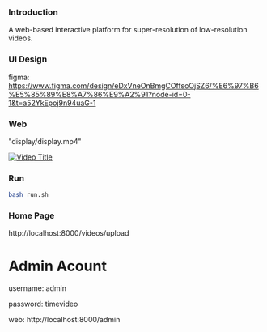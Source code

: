 ### Introduction
A web-based interactive platform for super-resolution of low-resolution videos.

### UI Design

figma: https://www.figma.com/design/eDxVneOnBmgCOffsoOjSZ6/%E6%97%B6%E5%85%89%E8%A7%86%E9%A2%91?node-id=0-1&t=a52YkEpoj9n94uaG-1



### Web

"display/display.mp4"

[![Video Title](https://img.youtube.com/vi/dhPkKZBGMlM/0.jpg)](https://www.youtube.com/watch?v=dhPkKZBGMlM)

### Run
```sh
bash run.sh
```

### Home Page
http://localhost:8000/videos/upload

# Admin Acount
username: admin

password: timevideo

web: http://localhost:8000/admin
